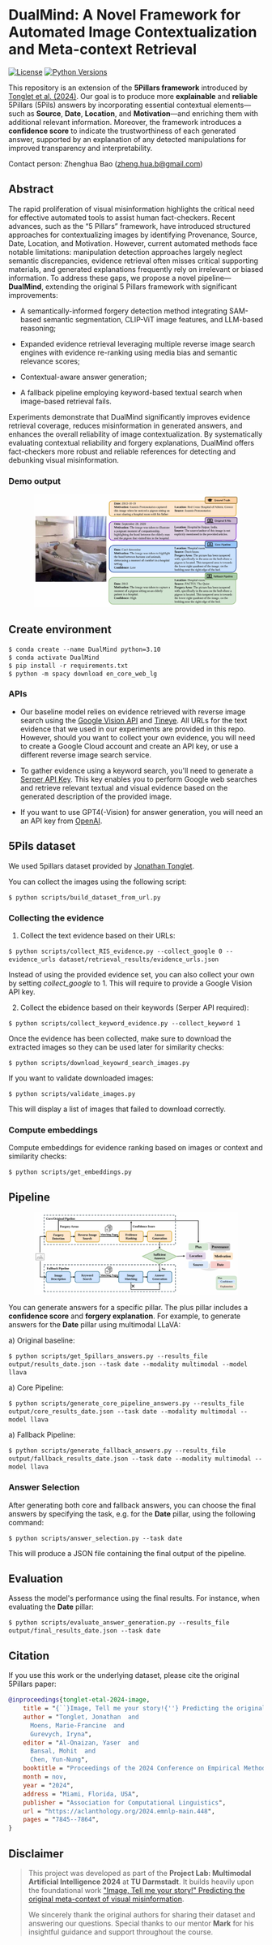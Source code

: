 # DualMind: A Novel Framework for Automated Image Contextualization and Meta-context Retrieval

[![License](https://img.shields.io/github/license/UKPLab/ukp-project-template)](https://opensource.org/licenses/Apache-2.0)
[![Python Versions](https://img.shields.io/badge/Python-3.10-blue.svg?style=flat&logo=python&logoColor=white)](https://www.python.org/)

This repository is an extension of the **5Pillars framework** introduced by [Tonglet et al. (2024)](https://aclanthology.org/2024.emnlp-main.448). Our goal is to produce more **explainable** and **reliable** 5Pillars (5Pils) answers by incorporating essential contextual elements—such as **Source**, **Date**, **Location**, and **Motivation**—and enriching them with additional relevant information. Moreover, the framework introduces a **confidence score** to indicate the trustworthiness of each generated answer, supported by an explanation of any detected manipulations for improved transparency and interpretability.

Contact person: Zhenghua Bao ([zheng.hua.b@gmail.com](mailto:zheng.hua.b@gmail.com))

## Abstract

The rapid proliferation of visual misinformation highlights the critical need for effective automated tools to assist human fact-checkers. Recent advances, such as the “5 Pillars” framework, have introduced structured approaches for contextualizing images by identifying Provenance, Source, Date, Location, and Motivation. However, current automated methods face notable limitations: manipulation detection approaches largely neglect semantic discrepancies, evidence retrieval often misses critical supporting materials, and generated explanations frequently rely on irrelevant or biased information. To address these gaps, we propose a novel pipeline—**DualMind**, extending the original 5 Pillars framework with significant improvements: 

- A semantically-informed forgery detection method integrating SAM-based semantic segmentation, CLIP-ViT image features, and LLM-based reasoning; 

- Expanded evidence retrieval leveraging multiple reverse image search engines with evidence re-ranking using media bias and semantic relevance scores; 

- Contextual-aware answer generation; 

- A fallback pipeline employing keyword-based textual search when image-based retrieval fails. 

Experiments demonstrate that DualMind significantly improves evidence retrieval coverage, reduces misinformation in generated answers, and enhances the overall reliability of image contextualization. By systematically evaluating contextual reliability and forgery explanations, DualMind offers fact-checkers more robust and reliable references for detecting and debunking visual misinformation.

### Demo output

<p align="center">
  <img width="80%" src="figs/1.png" alt="header" />
</p>



## Create environment

```
$ conda create --name DualMind python=3.10
$ conda activate DualMind
$ pip install -r requirements.txt
$ python -m spacy download en_core_web_lg
```

### APIs

- Our baseline model relies on evidence retrieved with reverse image search using the [Google Vision API](https://cloud.google.com/vision/docs/detecting-web) and [Tineye](https://tineye.com/). All URLs for the text evidence that we used in our experiments are provided in this repo. However, should you want to collect your own evidence, you will need to create a Google Cloud account and create an API key, or use a different reverse image search service.

- To gather evidence using a keyword search, you'll need to generate a [Serper API Key](https://serpapi.com/). This key enables you to perform Google web searches and retrieve relevant textual and visual evidence based on the generated description of the provided image.

- If you want to use GPT4(-Vision) for answer generation, you will need an an API key from [OpenAI](https://platform.openai.com/api-keys).

## 5Pils dataset

We used 5pillars dataset provided by [Jonathan Tonglet](mailto:jonathan.tonglet@tu-darmstadt.de).

You can collect the images using the following script:

```
$ python scripts/build_dataset_from_url.py
```

### Collecting the evidence

1) Collect the text evidence based on their URLs:

```
$ python scripts/collect_RIS_evidence.py --collect_google 0 --evidence_urls dataset/retrieval_results/evidence_urls.json 
```

Instead of using the provided evidence set, you can also collect your own by setting *collect_google* to 1. This will require to provide a Google Vision API key. 

2) Collect the ebidence based on their keywords (Serper API required):

```
$ python scripts/collect_keyword_evidence.py --collect_keyword 1
```

Once the evidence has been collected, make sure to download the extracted images so they can be used later for similarity checks:

```
$ python scripts/download_keyowrd_search_images.py
```

If you want to validate downloaded images:

```
$ python scripts/validate_images.py
```

This will display a list of images that failed to download correctly.

###  Compute embeddings 

Compute embeddings for evidence ranking based on images or context and similarity checks:

```
$ python scripts/get_embeddings.py
```

## Pipeline

<p align="center">
  <img width="80%" src="figs/2.png" alt="header" />
</p>

You can generate answers for a specific pillar. The plus pillar includes a **confidence score** and **forgery explanation**. For example, to generate answers for the **Date** pillar using multimodal LLaVA:

a) Original baseline:

```
$ python scripts/get_5pillars_answers.py --results_file output/results_date.json --task date --modality multimodal --model llava
```

a) Core Pipeline:

```
$ python scripts/generate_core_pipeline_answers.py --results_file output/core_results_date.json --task date --modality multimodal --model llava
```

a) Fallback Pipeline:

```
$ python scripts/generate_fallback_answers.py --results_file output/fallback_results_date.json --task date --modality multimodal --model llava
```

### Answer Selection

After generating both core and fallback answers, you can choose the final answers by specifying the task, e.g. for the **Date** pillar, using the following command:

```
$ python scripts/answer_selection.py --task date
```

This will produce a JSON file containing the final output of the pipeline.

## Evaluation

Assess the model's performance using the final results. For instance, when evaluating the **Date** pillar:

```
$ python scripts/evaluate_answer_generation.py --results_file output/final_results_date.json --task date
```
 

## Citation

If you use this work or the underlying dataset, please cite the original 5Pillars paper:

```bibtex 
@inproceedings{tonglet-etal-2024-image,
    title = "{``}Image, Tell me your story!{''} Predicting the original meta-context of visual misinformation",
    author = "Tonglet, Jonathan  and
      Moens, Marie-Francine  and
      Gurevych, Iryna",
    editor = "Al-Onaizan, Yaser  and
      Bansal, Mohit  and
      Chen, Yun-Nung",
    booktitle = "Proceedings of the 2024 Conference on Empirical Methods in Natural Language Processing",
    month = nov,
    year = "2024",
    address = "Miami, Florida, USA",
    publisher = "Association for Computational Linguistics",
    url = "https://aclanthology.org/2024.emnlp-main.448",
    pages = "7845--7864",
}
```



## Disclaimer

> This project was developed as part of the **Project Lab: Multimodal Artificial Intelligence 2024** at **TU Darmstadt**. It builds heavily upon the foundational work ["Image, Tell me your story!" Predicting the original meta-context of visual misinformation](https://aclanthology.org/2024.emnlp-main.448/).
>
> We sincerely thank the original authors for sharing their dataset and answering our questions. Special thanks to our mentor **Mark** for his insightful guidance and support throughout the course.
